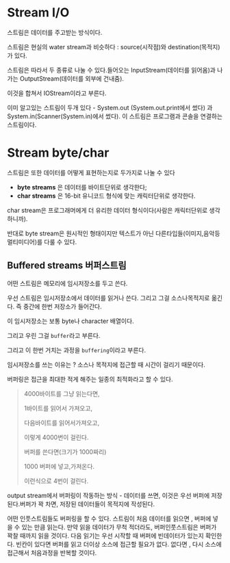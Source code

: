 # Stream I/O

스트림은 데이터를 주고받는 방식이다.

스트림은 현실의 water stream과 비슷하다 : source(시작점)와 destination(목적지)가 있다.

스트림은 따라서 두 종류로 나눌 수 있다.들어오는 InputStream(데이터를 읽어옴)과 나가는 OutputStream(데이터를 외부에 건내줌).

이것을 합쳐서 IOStream이라고 부른다.

이미 알고있는 스트림이 두개 있다 - System.out (System.out.print에서 썼다) 과 System.in(Scanner(System.in)에서 썼다). 이 스트림은 프로그램과 콘솔을 연결하는 스트림이다.

# Stream byte/char

스트림은 또한 데이터를 어떻게 표현하는지로 두가지로 나눌 수 있다

- **byte streams** 은 데이터를 바이트단위로 생각한다;
- **char streams** 은 16-bit 유니코드 형식에 맞는 캐릭터단위로 생각한다.

char stream은 프로그래머에게 더 유리한 데이터 형식이다(사람은 캐릭터단위로 생각하니까).

반대로 byte stream은 원시적인 형태이지만 텍스트가 아닌 다른타입들(이미지,음악등 멀티미디어)를 다룰 수 있다.

## Buffered streams 버퍼스트림

어떤 스트림은 메모리에 임시저장소를 두고 쓴다.

우선 스트림은 임시저장소에서 데이터를 읽거나 쓴다. 그리고 그걸 소스나목적지로 옮긴다. 즉 중간에 한번 저장소가 들어간다.

이 임시저장소는 보통 byte나 character 배열이다.

그리고 우린 그걸 `buffer`라고 부른다.

그리고 이 한번 거치는 과정을 `buffering`이라고 부른다.

임시저장소를 쓰는 이유는 ? 소스나 목적지에 접근할 때 시간이 걸리기 때문이다.

버퍼링은 접근을 최대한 적게 해주는 일종의 최적화라고 할 수 있다.

> 4000바이트를 그냥 읽는다면,
>
> 1바이트를 읽어서 가져오고,
>
> 다음바이트를 읽어서가져오고, 
>
> 이렇게 4000번이 걸린다.
>
> 버퍼를 쓴다면(크기가 1000짜리)
>
> 1000 버퍼에 넣고,가져온다.
>
> 이런식으로 4번이 걸린다.

output stream에서 버퍼링이 작동하는 방식 - 데이터를 쓰면, 이것은 우선 버퍼에 저장된다.버퍼가 꽉 차면, 저장된 데이터들이 목적지에 작성된다.

어떤 인풋스트림들도 버퍼링을 할 수 있다. 스트림이 처음 데이터를 읽으면 , 버퍼에 넣을 수 있는 만큼 읽는다. 만약 읽을 데이터가 무척 적더라도, 버퍼인풋스트림은 버퍼가 꽉찰 때까지 읽을 것이다. 다음 읽기는 우선 시작할 때 버퍼에 빈데이터가 있는지 확인한다. 빈칸이 있다면 버퍼를 읽고 더이상 소스에 접근할 필요가 없다. 없다면 , 다시 소스에 접근해서 처음과정을 반복할 것이다.


